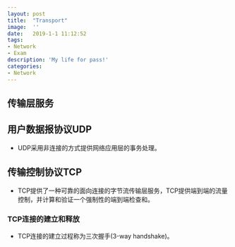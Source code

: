 ```yaml
---
layout:	post
title:	"Transport"
image:	''
date:	2019-1-1 11:12:52
tags:	
- Network
- Exam
description: 'My life for pass!'
categories:
- Network
---
```


<script type="text/javascript" src="../MathJax/MathJax.js?config=default"></script>

## 传输层服务

## 用户数据报协议UDP

* UDP采用非连接的方式提供网络应用层的事务处理。

## 传输控制协议TCP

* TCP提供了一种可靠的面向连接的字节流传输层服务，TCP提供端到端的流量控制，并计算和验证一个强制性的端到端检查和。

### TCP连接的建立和释放

- TCP连接的建立过程称为三次握手(3-way handshake)。



